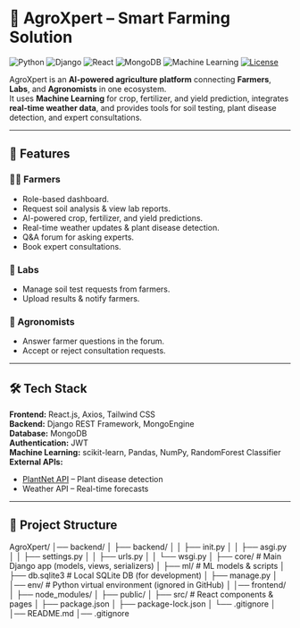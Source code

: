 # 🌾 AgroXpert – Smart Farming Solution

![Python](https://img.shields.io/badge/Python-3.12-blue?logo=python)
![Django](https://img.shields.io/badge/Django-4.2-green?logo=django)
![React](https://img.shields.io/badge/React-18.2-blue?logo=react)
![MongoDB](https://img.shields.io/badge/MongoDB-6.0-green?logo=mongodb)
![Machine Learning](https://img.shields.io/badge/Machine%20Learning-RandomForest-orange?logo=scikit-learn)
[![License](https://img.shields.io/badge/License-MIT-yellow)](LICENSE)


AgroXpert is an **AI-powered agriculture platform** connecting **Farmers**, **Labs**, and **Agronomists** in one ecosystem.  
It uses **Machine Learning** for crop, fertilizer, and yield prediction, integrates **real-time weather data**, and provides tools for soil testing, plant disease detection, and expert consultations.

---

## 🚀 Features

### 👨‍🌾 Farmers
- Role-based dashboard.
- Request soil analysis & view lab reports.
- AI-powered crop, fertilizer, and yield predictions.
- Real-time weather updates & plant disease detection.
- Q&A forum for asking experts.
- Book expert consultations.

### 🧪 Labs
- Manage soil test requests from farmers.
- Upload results & notify farmers.

### 🌱 Agronomists
- Answer farmer questions in the forum.
- Accept or reject consultation requests.

---

## 🛠️ Tech Stack

**Frontend:** React.js, Axios, Tailwind CSS  
**Backend:** Django REST Framework, MongoEngine  
**Database:** MongoDB  
**Authentication:** JWT  
**Machine Learning:** scikit-learn, Pandas, NumPy, RandomForest Classifier
**External APIs:**  
- [PlantNet API](https://plantnet.org) – Plant disease detection  
- Weather API – Real-time forecasts  

---

## 📂 Project Structure
AgroXpert/
│── backend/
│ ├── backend/
│ │ ├── init.py
│ │ ├── asgi.py
│ │ ├── settings.py
│ │ ├── urls.py
│ │ └── wsgi.py
│ ├── core/ # Main Django app (models, views, serializers)
│ ├── ml/ # ML models & scripts
│ ├── db.sqlite3 # Local SQLite DB (for development)
│ ├── manage.py
│
│── env/ # Python virtual environment (ignored in GitHub)
│
│── frontend/
│ ├── node_modules/
│ ├── public/
│ ├── src/ # React components & pages
│ ├── package.json
│ ├── package-lock.json
│ └── .gitignore
│
│── README.md
│── .gitignore

